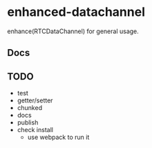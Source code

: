 # enhanced-datachannel
enhance(RTCDataChannel) for general usage.

## Docs

## TODO

- test
- getter/setter
- chunked
- docs
- publish
- check install
  - use webpack to run it
